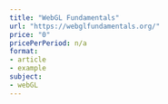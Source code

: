 ```yaml
---
title: "WebGL Fundamentals"
url: "https://webglfundamentals.org/"
price: "0"
pricePerPeriod: n/a
format: 
- article
- example
subject: 
- webGL
---
```

